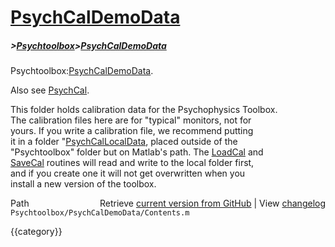 # [PsychCalDemoData](PsychCalDemoData)
##### >[Psychtoolbox](Psychtoolbox)>[PsychCalDemoData](PsychCalDemoData)

Psychtoolbox:[PsychCalDemoData](PsychCalDemoData).  
  
Also see [PsychCal](PsychCal).  
  
This folder holds calibration data for the Psychophysics Toolbox.  
The calibration files here are for "typical" monitors, not for  
yours.  If you write a calibration file, we recommend putting  
it in a folder "[PsychCalLocalData](PsychCalLocalData), placed outside of the  
"Psychtoolbox" folder but on Matlab's path.  The [LoadCal](LoadCal) and  
[SaveCal](SaveCal) routines will read and write to the local folder first,  
and if you create one it will not get overwritten when you  
install a new version of the toolbox.  




<div class="code_header" style="text-align:right;">
  <span style="float:left;">Path&nbsp;&nbsp;</span> <span class="counter">Retrieve <a href=
  "https://raw.github.com/Psychtoolbox-3/Psychtoolbox-3/beta/Psychtoolbox/PsychCalDemoData/Contents.m">current version from GitHub</a> | View <a href=
  "https://github.com/Psychtoolbox-3/Psychtoolbox-3/commits/beta/Psychtoolbox/PsychCalDemoData/Contents.m">changelog</a></span>
</div>
<div class="code">
  <code>Psychtoolbox/PsychCalDemoData/Contents.m</code>
</div>

{{category}}